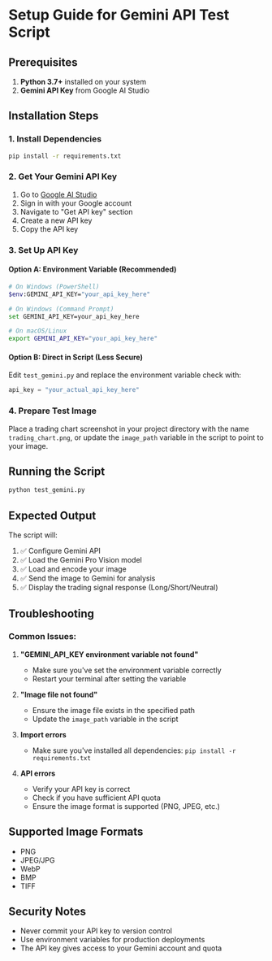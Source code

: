 # Setup Guide for Gemini API Test Script

## Prerequisites

1. **Python 3.7+** installed on your system
2. **Gemini API Key** from Google AI Studio

## Installation Steps

### 1. Install Dependencies

```bash
pip install -r requirements.txt
```

### 2. Get Your Gemini API Key

1. Go to [Google AI Studio](https://aistudio.google.com/)
2. Sign in with your Google account
3. Navigate to "Get API key" section
4. Create a new API key
5. Copy the API key

### 3. Set Up API Key

#### Option A: Environment Variable (Recommended)

```bash
# On Windows (PowerShell)
$env:GEMINI_API_KEY="your_api_key_here"

# On Windows (Command Prompt)
set GEMINI_API_KEY=your_api_key_here

# On macOS/Linux
export GEMINI_API_KEY="your_api_key_here"
```

#### Option B: Direct in Script (Less Secure)

Edit `test_gemini.py` and replace the environment variable check with:

```python
api_key = "your_actual_api_key_here"
```

### 4. Prepare Test Image

Place a trading chart screenshot in your project directory with the name `trading_chart.png`, or update the `image_path` variable in the script to point to your image.

## Running the Script

```bash
python test_gemini.py
```

## Expected Output

The script will:

1. ✅ Configure Gemini API
2. ✅ Load the Gemini Pro Vision model
3. ✅ Load and encode your image
4. ✅ Send the image to Gemini for analysis
5. ✅ Display the trading signal response (Long/Short/Neutral)

## Troubleshooting

### Common Issues:

1. **"GEMINI_API_KEY environment variable not found"**

   - Make sure you've set the environment variable correctly
   - Restart your terminal after setting the variable

2. **"Image file not found"**

   - Ensure the image file exists in the specified path
   - Update the `image_path` variable in the script

3. **Import errors**

   - Make sure you've installed all dependencies: `pip install -r requirements.txt`

4. **API errors**
   - Verify your API key is correct
   - Check if you have sufficient API quota
   - Ensure the image format is supported (PNG, JPEG, etc.)

## Supported Image Formats

- PNG
- JPEG/JPG
- WebP
- BMP
- TIFF

## Security Notes

- Never commit your API key to version control
- Use environment variables for production deployments
- The API key gives access to your Gemini account and quota
